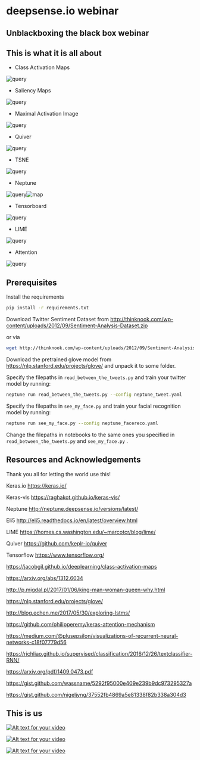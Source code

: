 # deepsense.io webinar 

## Unblackboxing the black box webinar

## This is what it is all about

- Class Activation Maps

![query](resources/readme_pics/cam.png)
- Saliency Maps

![query](resources/readme_pics/saliency.png)
- Maximal Activation Image

![query](resources/readme_pics/deepvis.png)
- Quiver

![query](resources/readme_pics/quiver.png)
- TSNE

![query](resources/readme_pics/tsne.png)
- Neptune

![query](resources/readme_pics/neptune.png)![map](resources/readme_pics/neptune_image_channel.png)
- Tensorboard

![query](resources/readme_pics/tensorboard.png)
- LIME

![query](resources/readme_pics/lime.png)
- Attention

![query](resources/readme_pics/attention.png)

## Prerequisites
Install the requirements

```bash
pip install -r requirements.txt
```

Download Twitter Sentiment Dataset from http://thinknook.com/wp-content/uploads/2012/09/Sentiment-Analysis-Dataset.zip

 or via
 
```bash
wget http://thinknook.com/wp-content/uploads/2012/09/Sentiment-Analysis-Dataset.zip
```

Download the pretrained glove model from https://nlp.stanford.edu/projects/glove/ and unpack it to some folder.

Specify the filepaths in `read_between_the_tweets.py` and train your twitter model by running:
```bash
neptune run read_between_the_tweets.py --config neptune_tweet.yaml
```

Specify the filepaths in `see_my_face.py` and train your facial recognition model by running:
```bash
neptune run see_my_face.py --config neptune_facereco.yaml
```

Change the filepaths in notebooks to the same ones you specified in `read_between_the_tweets.py` and `see_my_face.py` .

## Resources and Acknowledgements

Thank you all for letting the world use this!

Keras.io https://keras.io/

Keras-vis https://raghakot.github.io/keras-vis/

Neptune http://neptune.deepsense.io/versions/latest/

Eli5 http://eli5.readthedocs.io/en/latest/overview.html

LIME https://homes.cs.washington.edu/~marcotcr/blog/lime/

Quiver https://github.com/keplr-io/quiver

Tensorflow https://www.tensorflow.org/

https://jacobgil.github.io/deeplearning/class-activation-maps

https://arxiv.org/abs/1312.6034

http://p.migdal.pl/2017/01/06/king-man-woman-queen-why.html

https://nlp.stanford.edu/projects/glove/

http://blog.echen.me/2017/05/30/exploring-lstms/

https://github.com/philipperemy/keras-attention-mechanism

https://medium.com/@plusepsilon/visualizations-of-recurrent-neural-networks-c18f07779d56

https://richliao.github.io/supervised/classification/2016/12/26/textclassifier-RNN/

https://arxiv.org/pdf/1409.0473.pdf

https://gist.github.com/wassname/5292f95000e409e239b9dc973295327a

https://gist.github.com/nigeljyng/37552fb4869a5e81338f82b338a304d3


## This is us

[![Alt text for your video](https://deepsense.io/wp-content/uploads/2016/11/ds.io-logo-big.png?w=350)](https://deepsense.io/)

[![Alt text for your video](https://www.codilime.com/wp-content/uploads/2016/03/codilime-color-logo-white-background-300-jpg.jpg?w=350)](https://www.codilime.com/)

[![Alt text for your video](http://neptune.deepsense.io/img/logo.png?w=350)](https://deepsense.io/neptune-early-adopter-program/)
